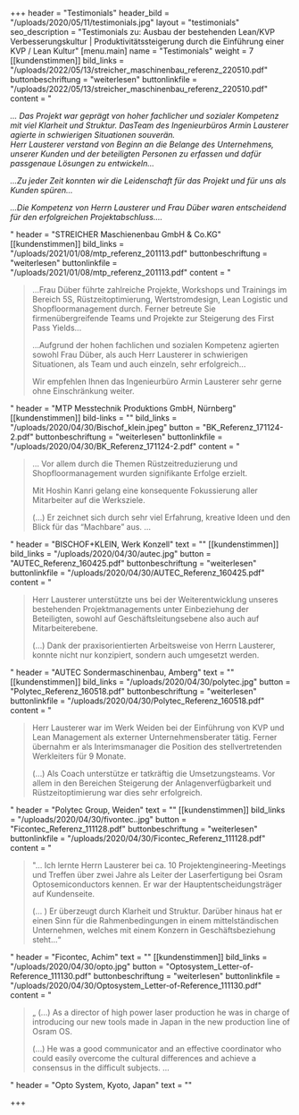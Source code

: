 +++
header = "Testimonials"
header_bild = "/uploads/2020/05/11/testimonials.jpg"
layout = "testimonials"
seo_description = "Testimonials zu: Ausbau der bestehenden Lean/KVP Verbesserungskultur |  Produktivitätssteigerung durch die Einführung einer KVP / Lean Kultur"
[menu.main]
name = "Testimonials"
weight = 7
[[kundenstimmen]]
bild_links = "/uploads/2022/05/13/streicher_maschinenbau_referenz_220510.pdf"
buttonbeschriftung = "weiterlesen"
buttonlinkfile = "/uploads/2022/05/13/streicher_maschinenbau_referenz_220510.pdf"
content = "<p><em>... Das Projekt war geprägt von hoher fachlicher und sozialer Kompetenz mit viel Klarheit und Struktur. DasTeam des Ingenieurbüros Armin Lausterer agierte in schwierigen Situationen souverän.<br>Herr Lausterer verstand von Beginn an die Belange des Unternehmens, unserer Kunden und der beteiligten Personen zu erfassen und dafür passgenaue Lösungen zu entwickeln...</em></p><p><em>...Zu jeder Zeit konnten wir die Leidenschaft für das Projekt und für uns als Kunden spüren...</em></p><p><em>...Die Kompetenz von Herrn Lausterer und Frau Düber waren entscheidend für den erfolgreichen Projektabschluss....</em></p><p></p><p></p>"
header = "STREICHER Maschienenbau GmbH & Co.KG"
[[kundenstimmen]]
bild_links = "/uploads/2021/01/08/mtp_referenz_201113.pdf"
buttonbeschriftung = "weiterlesen"
buttonlinkfile = "/uploads/2021/01/08/mtp_referenz_201113.pdf"
content = "<blockquote><p>…Frau Düber führte zahlreiche Projekte, Workshops und Trainings im Bereich 5S, Rüstzeitoptimierung, Wertstromdesign, Lean Logistic und Shopfloormanagement durch. Ferner betreute Sie firmenübergreifende Teams und Projekte zur Steigerung des First Pass Yields...</p><p>…Aufgrund der hohen fachlichen und sozialen Kompetenz agierten sowohl Frau Düber, als auch Herr Lausterer in schwierigen Situationen, als Team und auch einzeln, sehr erfolgreich...</p><p>Wir empfehlen Ihnen das Ingenieurbüro Armin Lausterer sehr gerne ohne Einschränkung weiter.</p></blockquote>"
header = "MTP Messtechnik Produktions GmbH, Nürnberg"
[[kundenstimmen]]
bild-links = ""
bild_links = "/uploads/2020/04/30/Bischof_klein.jpeg"
button = "BK_Referenz_171124-2.pdf"
buttonbeschriftung = "weiterlesen"
buttonlinkfile = "/uploads/2020/04/30/BK_Referenz_171124-2.pdf"
content = "<blockquote><p>… Vor allem durch die Themen Rüstzeitreduzierung und Shopfloormanagement wurden signifikante Erfolge erzielt. </p><p></p><p>Mit Hoshin Kanri gelang eine konsequente Fokussierung aller Mitarbeiter auf die Werksziele. </p><p></p><p>(…) Er zeichnet sich durch sehr viel Erfahrung, kreative Ideen und den Blick für das “Machbare” aus. …</p></blockquote>"
header = "BISCHOF+KLEIN, Werk Konzell"
text = ""
[[kundenstimmen]]
bild_links = "/uploads/2020/04/30/autec.jpg"
button = "AUTEC_Referenz_160425.pdf"
buttonbeschriftung = "weiterlesen"
buttonlinkfile = "/uploads/2020/04/30/AUTEC_Referenz_160425.pdf"
content = "<blockquote><p>Herr Lausterer unterstützte uns bei der Weiterentwicklung unseres bestehenden Projektmanagements unter Einbeziehung der Beteiligten, sowohl auf Geschäftsleitungsebene also auch auf Mitarbeiterebene. </p><p></p><p>(…) Dank der praxisorientierten Arbeitsweise von Herrn Lausterer, konnte nicht nur konzipiert, sondern auch umgesetzt werden.</p></blockquote>"
header = "AUTEC Sondermaschinenbau, Amberg"
text = ""
[[kundenstimmen]]
bild_links = "/uploads/2020/04/30/polytec.jpg"
button = "Polytec_Referenz_160518.pdf"
buttonbeschriftung = "weiterlesen"
buttonlinkfile = "/uploads/2020/04/30/Polytec_Referenz_160518.pdf"
content = "<blockquote><p>Herr Lausterer war im Werk Weiden bei der Einführung von KVP und Lean Management als externer Unternehmensberater tätig. Ferner übernahm er als Interimsmanager die Position des stellvertretenden Werkleiters für 9 Monate. </p><p></p><p>(…) Als Coach unterstütze er tatkräftig die Umsetzungsteams. Vor allem in den Bereichen Steigerung der Anlagenverfügbarkeit und Rüstzeitoptimierung war dies sehr erfolgreich.</p></blockquote>"
header = "Polytec Group, Weiden"
text = ""
[[kundenstimmen]]
bild_links = "/uploads/2020/04/30/fivontec..jpg"
button = "Ficontec_Referenz_111128.pdf"
buttonbeschriftung = "weiterlesen"
buttonlinkfile = "/uploads/2020/04/30/Ficontec_Referenz_111128.pdf"
content = "<blockquote><p>\"… Ich lernte Herrn Lausterer bei ca. 10 Projektengineering-Meetings und Treffen über zwei Jahre als Leiter der Laserfertigung bei Osram Optosemiconductors kennen. Er war der Hauptentscheidungsträger auf Kundenseite. </p><p></p><p>(… ) Er überzeugt durch Klarheit und Struktur. Darüber hinaus hat er einen Sinn für die Rahmenbedingungen in einem mittelständischen Unternehmen, welches mit einem Konzern in Geschäftsbeziehung steht…“</p></blockquote>"
header = "Ficontec, Achim"
text = ""
[[kundenstimmen]]
bild_links = "/uploads/2020/04/30/opto.jpg"
button = "Optosystem_Letter-of-Reference_111130.pdf"
buttonbeschriftung = "weiterlesen"
buttonlinkfile = "/uploads/2020/04/30/Optosystem_Letter-of-Reference_111130.pdf"
content = "<blockquote><p>„ (…) As a director of high power laser production he was in charge of introducing our new tools made in Japan in the new production line of Osram OS. </p><p></p><p>(…) He was a good communicator and an effective coordinator who could easily overcome the cultural differences and achieve a consensus in the difficult subjects. …</p></blockquote>"
header = "Opto System, Kyoto, Japan"
text = ""

+++
